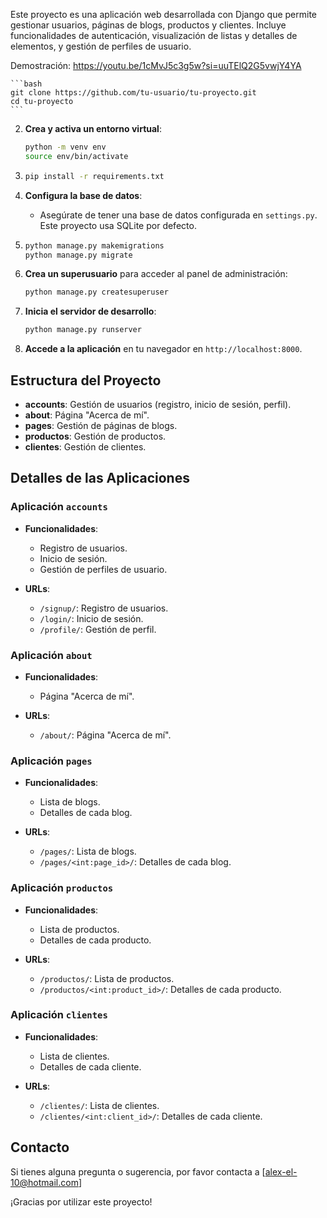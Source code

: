 

Este proyecto es una aplicación web desarrollada con Django que permite gestionar usuarios, páginas de blogs, productos y clientes. Incluye funcionalidades de autenticación, visualización de listas y detalles de elementos, y gestión de perfiles de usuario.

Demostración: https://youtu.be/1cMvJ5c3g5w?si=uuTElQ2G5vwjY4YA

    ```bash
    git clone https://github.com/tu-usuario/tu-proyecto.git
    cd tu-proyecto
    ```

2. **Crea y activa un entorno virtual**:
    ```bash
    python -m venv env
    source env/bin/activate  
    ```

3. 
    ```bash
    pip install -r requirements.txt
    ```

4. **Configura la base de datos**:
    - Asegúrate de tener una base de datos configurada en `settings.py`. Este proyecto usa SQLite por defecto.

5.
    ```bash
    python manage.py makemigrations
    python manage.py migrate
    ```

6. **Crea un superusuario** para acceder al panel de administración:
    ```bash
    python manage.py createsuperuser
    ```

7. **Inicia el servidor de desarrollo**:
    ```bash
    python manage.py runserver
    ```

8. **Accede a la aplicación** en tu navegador en `http://localhost:8000`.

## Estructura del Proyecto

- **accounts**: Gestión de usuarios (registro, inicio de sesión, perfil).
- **about**: Página "Acerca de mí".
- **pages**: Gestión de páginas de blogs.
- **productos**: Gestión de productos.
- **clientes**: Gestión de clientes.

## Detalles de las Aplicaciones

### Aplicación `accounts`

- **Funcionalidades**:
  - Registro de usuarios.
  - Inicio de sesión.
  - Gestión de perfiles de usuario.

- **URLs**:
  - `/signup/`: Registro de usuarios.
  - `/login/`: Inicio de sesión.
  - `/profile/`: Gestión de perfil.

### Aplicación `about`

- **Funcionalidades**:
  - Página "Acerca de mí".

- **URLs**:
  - `/about/`: Página "Acerca de mí".

### Aplicación `pages`

- **Funcionalidades**:
  - Lista de blogs.
  - Detalles de cada blog.

- **URLs**:
  - `/pages/`: Lista de blogs.
  - `/pages/<int:page_id>/`: Detalles de cada blog.

### Aplicación `productos`

- **Funcionalidades**:
  - Lista de productos.
  - Detalles de cada producto.

- **URLs**:
  - `/productos/`: Lista de productos.
  - `/productos/<int:product_id>/`: Detalles de cada producto.

### Aplicación `clientes`

- **Funcionalidades**:
  - Lista de clientes.
  - Detalles de cada cliente.

- **URLs**:
  - `/clientes/`: Lista de clientes.
  - `/clientes/<int:client_id>/`: Detalles de cada cliente.

## Contacto

Si tienes alguna pregunta o sugerencia, por favor contacta a [alex-el-10@hotmail.com]

¡Gracias por utilizar este proyecto!


